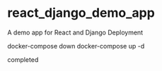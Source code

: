 # react_django_demo_app
A demo app for React and Django Deployment

docker-compose down
docker-compose up -d

completed
